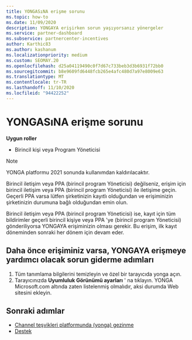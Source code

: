 ```yaml
---
title: YONGASıNA erişme sorunu
ms.topic: how-to
ms.date: 11/09/2020
description: YONGAYA erişirken sorun yaşıyorsanız yönergeler
ms.service: partner-dashboard
ms.subservice: partnercenter-incentives
author: Karthic83
ms.author: kashanum
ms.localizationpriority: medium
ms.custom: SEOMAY.20
ms.openlocfilehash: d25a04119490c0f7d67c733beb3d3b6931f72bb0
ms.sourcegitcommit: b8e9609fd6448fcb265e4afc480d7a97e8009e63
ms.translationtype: MT
ms.contentlocale: tr-TR
ms.lasthandoff: 11/10/2020
ms.locfileid: "94422252"
---
```

# <a name="trouble-accessing-chip"></a>YONGASıNA erişme sorunu

**Uygun roller**

- Birincil kişi veya Program Yöneticisi

>[!NOTE]
>YONGA platformu 2021 sonunda kullanımdan kaldırılacaktır.

Birincil iletişim veya PPA (birincil program Yöneticisi) değilseniz, erişim için birincil iletişim veya PPA (birincil program Yöneticisi) ile iletişime geçin. Geçerli PPA varsa lütfen şirketinizin kayıtlı olduğundan ve erişiminizin şirketinizin durumuna bağlı olduğundan emin olun.

Birincil iletişim veya PPA (birincil program Yöneticisi) ise, kayıt için tüm bildirimler geçerli birincil kişiye veya PPA 'ye (birincil program Yöneticisi) gönderiliyorsa YONGAYA erişiminizin olması gerekir. Bu erişim, ilk kayıt döneminden sonraki her dönem için devam eder.

## <a name="troubleshooting-steps-to-assist-with-accessing-chip-if-you-have-had-access-previously"></a>Daha önce erişiminiz varsa, YONGAYA erişmeye yardımcı olacak sorun giderme adımları

1. Tüm tanımlama bilgilerini temizleyin ve özel bir tarayıcıda yonga açın.
1. Tarayıcınızda **Uyumluluk Görünümü ayarları** ' na tıklayın. YONGA Microsoft.com altında zaten listelenmiş olmalıdır, aksi durumda Web sitesini ekleyin.

## <a name="next-steps"></a>Sonraki adımlar

- [Channel teşvikleri platformunda (yonga) gezinme](chip-intro.md)
- [Destek](report-problems-with-partner-center.md)